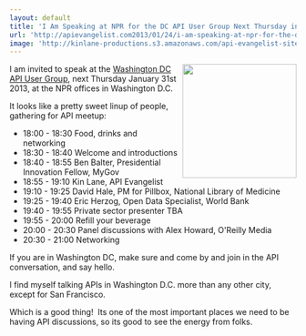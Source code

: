 ```yaml
---
layout: default
title: 'I Am Speaking at NPR for the DC API User Group Next Thursday in Washington DC'
url: 'http://apievangelist.com2013/01/24/i-am-speaking-at-npr-for-the-dc-api-user-group-next-thursday-in-washington-dc/'
image: 'http://kinlane-productions.s3.amazonaws.com/api-evangelist-site/blog/washington-dc-api-users-group.jpeg'
---
```



<p>
     <a title="Washington DC API meetup" href="http://www.meetup.com/DC-Web-API-User-Group/events/97891662/"><img src="https://s3.amazonaws.com/kinlane-productions/events/washington-dc-api-meetup/washington-dc-api-users-group.jpeg"  width="200" align="right" /></a>
</p>
<p>
     I am invited to speak at the <a title="Washington DC API meetup" href="http://www.meetup.com/DC-Web-API-User-Group/events/97891662/">Washington DC API User Group</a>, next Thursday January 31st 2013, at the NPR offices in Washington D.C.
</p>
<p>
     It looks like a pretty sweet linup of people, gathering for API meetup:
</p>
<ul >
     <li>18:00 - 18:30 Food, drinks and networking
     </li>
     <li>18:30 - 18:40 Welcome and introductions
     </li>
     <li>18:40 - 18:55 Ben Balter, Presidential Innovation Fellow, MyGov
     </li>
     <li>18:55 - 19:10 Kin Lane, API Evangelist
     </li>
     <li>19:10 - 19:25 David Hale, PM for Pillbox, National Library of Medicine
     </li>
     <li>19:25 - 19:40 Eric Herzog, Open Data Specialist, World Bank
     </li>
     <li>19:40 - 19:55 Private sector presenter TBA
     </li>
     <li>19:55 - 20:00 Refill your beverage
     </li>
     <li>20:00 - 20:30 Panel discussions with Alex Howard, O'Reilly Media
     </li>
     <li>20:30 - 21:00 Networking
     </li>
</ul>
<p>
     If you are in Washington DC, make sure and come by and join in the API conversation, and say hello.
</p>
<p>
     I find myself talking APIs in Washington D.C. more than any other city, except for San Francisco.  
</p>
<p>
     Which is a good thing!  Its one of the most important places we need to be having API discussions, so its good to see the energy from folks.  
</p>
